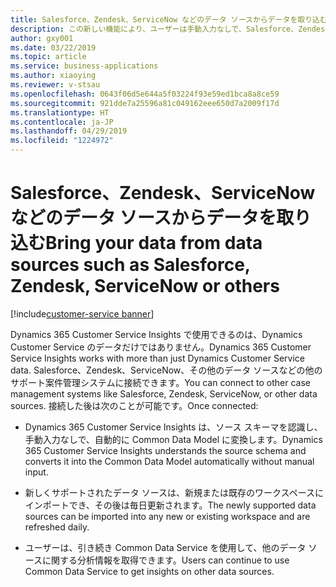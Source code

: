 ```yaml
---
title: Salesforce、Zendesk、ServiceNow などのデータ ソースからデータを取り込む
description: この新しい機能により、ユーザーは手動入力なしで、Salesforce、Zendesk、ServiceNow などのソースからサポート データをインポートできます。
author: gxy001
ms.date: 03/22/2019
ms.topic: article
ms.service: business-applications
ms.author: xiaoying
ms.reviewer: v-stsau
ms.openlocfilehash: 0643f06d5e644a5f03224f93e59ed1bca8a8ce59
ms.sourcegitcommit: 921dde7a25596a81c049162eee650d7a2009f17d
ms.translationtype: HT
ms.contentlocale: ja-JP
ms.lasthandoff: 04/29/2019
ms.locfileid: "1224972"
---
```

# <a name="bring-your-data-from-data-sources-such-as-salesforce-zendesk-servicenow-or-others"></a><span data-ttu-id="9e0fb-103">Salesforce、Zendesk、ServiceNow などのデータ ソースからデータを取り込む</span><span class="sxs-lookup"><span data-stu-id="9e0fb-103">Bring your data from data sources such as Salesforce, Zendesk, ServiceNow or others</span></span>
[!include[customer-service banner](../../../includes/dynamics365-ai-customer-service.md)]


<span data-ttu-id="9e0fb-104">Dynamics 365 Customer Service Insights で使用できるのは、Dynamics Customer Service のデータだけではありません。</span><span class="sxs-lookup"><span data-stu-id="9e0fb-104">Dynamics 365 Customer Service Insights works with more than just Dynamics Customer Service data.</span></span> <span data-ttu-id="9e0fb-105">Salesforce、Zendesk、ServiceNow、その他のデータ ソースなどの他のサポート案件管理システムに接続できます。</span><span class="sxs-lookup"><span data-stu-id="9e0fb-105">You can connect to other case management systems like Salesforce, Zendesk, ServiceNow, or other data sources.</span></span> <span data-ttu-id="9e0fb-106">接続した後は次のことが可能です。</span><span class="sxs-lookup"><span data-stu-id="9e0fb-106">Once connected:</span></span>

- <span data-ttu-id="9e0fb-107">Dynamics 365 Customer Service Insights は、ソース スキーマを認識し、手動入力なしで、自動的に Common Data Model に変換します。</span><span class="sxs-lookup"><span data-stu-id="9e0fb-107">Dynamics 365 Customer Service Insights understands the source schema and converts it into the Common Data Model automatically without manual input.</span></span>

- <span data-ttu-id="9e0fb-108">新しくサポートされたデータ ソースは、新規または既存のワークスペースにインポートでき、その後は毎日更新されます。</span><span class="sxs-lookup"><span data-stu-id="9e0fb-108">The newly supported data sources can be imported into any new or existing workspace and are refreshed daily.</span></span>

- <span data-ttu-id="9e0fb-109">ユーザーは、引き続き Common Data Service を使用して、他のデータ ソースに関する分析情報を取得できます。</span><span class="sxs-lookup"><span data-stu-id="9e0fb-109">Users can continue to use Common Data Service to get insights on other data sources.</span></span>

